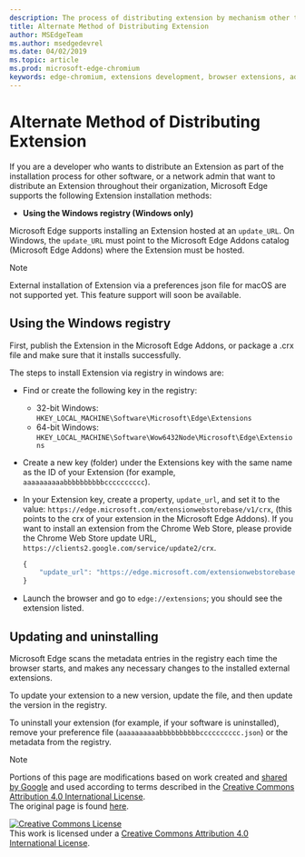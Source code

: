 ```yaml
---
description: The process of distributing extension by mechanism other than verified stores
title: Alternate Method of Distributing Extension
author: MSEdgeTeam
ms.author: msedgedevrel
ms.date: 04/02/2019
ms.topic: article
ms.prod: microsoft-edge-chromium
keywords: edge-chromium, extensions development, browser extensions, addons, partner center, developer
---
```


# Alternate Method of Distributing Extension  

If you are a developer who wants to distribute an Extension as part of the installation process for other software, or a network admin that want to distribute an Extension throughout their organization, Microsoft Edge supports the following Extension installation methods:  

*   **Using the Windows registry \(Windows only\)**  

Microsoft Edge supports installing an Extension hosted at an `update_URL`.  On Windows, the `update_URL` must point to the Microsoft Edge Addons catalog \(Microsoft Edge Addons\) where the Extension must be hosted.  

> [!NOTE]
> External installation of Extension via a preferences json file for macOS <!--and Linux--> are not supported yet.  This feature support will soon be available.

## Using the Windows registry  

First, publish the Extension in the Microsoft Edge Addons, or package a .crx file and make sure that it installs successfully.  

The steps to install Extension via registry in windows are:  

*   Find or create the following key in the registry:  
    *   32-bit Windows:  `HKEY_LOCAL_MACHINE\Software\Microsoft\Edge\Extensions`  
    *   64-bit Windows:  `HKEY_LOCAL_MACHINE\Software\Wow6432Node\Microsoft\Edge\Extensions`  
*   Create a new key \(folder\) under the Extensions key with the same name as the ID of your Extension \(for example, `aaaaaaaaaabbbbbbbbbbcccccccccc`\).  
*   In your Extension key, create a property, `update_url`, and set it to the value: `https://edge.microsoft.com/extensionwebstorebase/v1/crx`,  \(this points to the crx of your extension in the Microsoft Edge Addons\). If you want to install an extension from the Chrome Web Store, please provide the Chrome Web Store update URL, `https://clients2.google.com/service/update2/crx`.  
    
    ```javascript
    {
        "update_url": "https://edge.microsoft.com/extensionwebstorebase/v1/crx"
    }
    ```  
    
*   Launch the browser and go to `edge://extensions`; you should see the extension listed.  

## Updating and uninstalling  

Microsoft Edge scans the metadata entries in the registry each time the browser starts, and makes any necessary changes to the installed external extensions.  

To update your extension to a new version, update the file, and then update the version in the registry.  

To uninstall your extension \(for example, if your software is uninstalled\), remove your preference file \(`aaaaaaaaaabbbbbbbbbbcccccccccc.json`\) or the metadata from the registry.  

<!-- image links -->  

<!-- links -->  

> [!NOTE]
> Portions of this page are modifications based on work created and [shared by Google][GoogleSitePolicies] and used according to terms described in the [Creative Commons Attribution 4.0 International License][CCA4IL].  
> The original page is found [here](https://developer.chrome.com/apps/external_extensions).  

[![Creative Commons License][CCby4Image]][CCA4IL]  
This work is licensed under a [Creative Commons Attribution 4.0 International License][CCA4IL].  

[CCA4IL]: https://creativecommons.org/licenses/by/4.0  
[CCby4Image]: https://i.creativecommons.org/l/by/4.0/88x31.png  
[GoogleSitePolicies]: https://developers.google.com/terms/site-policies
